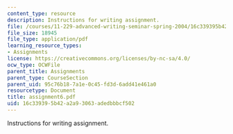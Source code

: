 ```yaml
---
content_type: resource
description: Instructions for writing assignment.
file: /courses/11-229-advanced-writing-seminar-spring-2004/16c339395b42a2a93063adedbbbcf502_assignment6.pdf
file_size: 18945
file_type: application/pdf
learning_resource_types:
- Assignments
license: https://creativecommons.org/licenses/by-nc-sa/4.0/
ocw_type: OCWFile
parent_title: Assignments
parent_type: CourseSection
parent_uid: 95c76b18-7a1e-0c45-fd3d-6add41e461a0
resourcetype: Document
title: assignment6.pdf
uid: 16c33939-5b42-a2a9-3063-adedbbbcf502
---
```

Instructions for writing assignment.